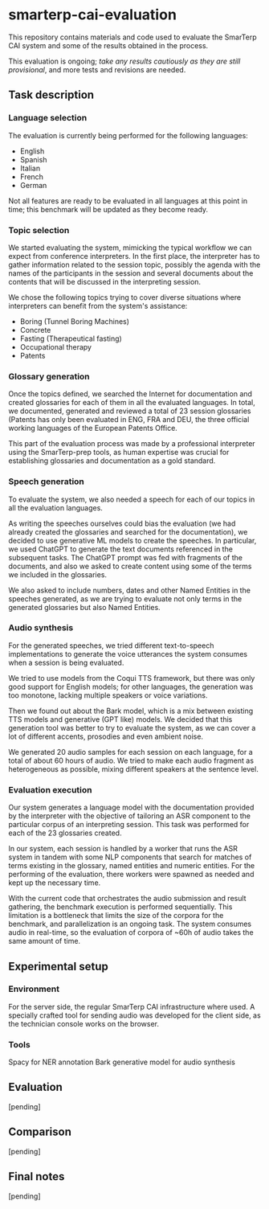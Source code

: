 # smarterp-cai-evaluation

This repository contains materials and code used to evaluate the SmarTerp CAI system and some of the results obtained in the process.

This evaluation is ongoing; *take any results cautiously as they are still provisional*, and more tests and revisions are needed. 


## Task description
### Language selection

The evaluation is currently being performed for the following languages:
- English
- Spanish
- Italian
- French
- German

Not all features are ready to be evaluated in all languages at this point in time; this benchmark will be updated as they become ready.

### Topic selection
We started evaluating the system, mimicking the typical workflow we can expect from conference interpreters. In the first place, the interpreter has to gather information related to the session topic, possibly the agenda with the names of the participants in the session and several documents about the contents that will be discussed in the interpreting session.

We chose the following topics trying to cover diverse situations where interpreters can benefit from the system's assistance:
- Boring (Tunnel Boring Machines)
- Concrete
- Fasting (Therapeutical fasting)
- Occupational therapy
- Patents

### Glossary generation
Once the topics defined, we searched the Internet for documentation and created glossaries for each of them in all the evaluated languages. In total, we documented, generated and reviewed a total of 23 session glossaries (Patents has only been evaluated in ENG, FRA and DEU, the three official working languages of the European Patents Office. 

This part of the evaluation process was made by a professional interpreter using the SmarTerp-prep tools, as human expertise was crucial for establishing glossaries and documentation as a gold standard.

### Speech generation
To evaluate the system, we also needed a speech for each of our topics in all the evaluation languages. 

As writing the speeches ourselves could bias the evaluation (we had already created the glossaries and searched for the documentation), we decided to use generative ML models to create the speeches. In particular, we used ChatGPT to generate the text documents referenced in the subsequent tasks. The ChatGPT prompt was fed with fragments of the documents, and also we asked to create content using some of the terms we included in the glossaries. 

We also asked to include numbers, dates and other Named Entities in the speeches generated, as we are trying to evaluate not only terms in the generated glossaries but also Named Entities.

### Audio synthesis
For the generated speeches, we tried different text-to-speech implementations to generate the voice utterances the system consumes when a session is being evaluated.

We tried to use models from the Coqui TTS framework, but there was only good support for English models; for other languages, the generation was too monotone, lacking multiple speakers or voice variations.

Then we found out about the Bark model, which is a mix between existing TTS models and generative (GPT like) models. We decided that this generation tool was better to try to evaluate the system, as we can cover a lot of different accents, prosodies and even ambient noise. 

We generated 20 audio samples for each session on each language, for a total of about 60 hours of audio. We tried to make each audio fragment as heterogeneous as possible, mixing different speakers at the sentence level.

### Evaluation execution
Our system generates a language model with the documentation provided by the interpreter with the objective of tailoring an ASR component to the particular corpus of an interpreting session. This task was performed for each of the 23 glossaries created.

In our system, each session is handled by a worker that runs the ASR system in tandem with some NLP components that search for matches of terms existing in the glossary, named entities and numeric entities. For the performing of the evaluation, there workers were spawned as needed and kept up the necessary time.

With the current code that orchestrates the audio submission and result gathering, the benchmark execution is performed sequentially. This limitation is a bottleneck that limits the size of the corpora for the benchmark, and parallelization is an ongoing task. The system consumes audio in real-time, so the evaluation of corpora of ~60h of audio takes the same amount of time.

## Experimental setup
### Environment
For the server side, the regular SmarTerp CAI infrastructure where used. A specially crafted tool for sending audio was developed for the client side, as the technician console works on the browser.

### Tools
Spacy for NER annotation
Bark generative model for audio synthesis

## Evaluation
[pending]

## Comparison
[pending]

## Final notes
[pending]
